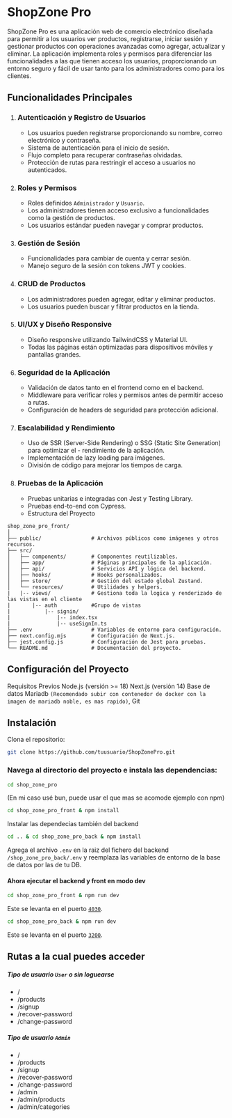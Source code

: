 # ShopZone Pro

ShopZone Pro es una aplicación web de comercio electrónico diseñada para permitir a los usuarios ver productos, registrarse, iniciar sesión y gestionar productos con operaciones avanzadas como agregar, actualizar y eliminar. La aplicación implementa roles y permisos para diferenciar las funcionalidades a las que tienen acceso los usuarios, proporcionando un entorno seguro y fácil de usar tanto para los administradores como para los clientes.

## Funcionalidades Principales
1. ### Autenticación y Registro de Usuarios
    - Los usuarios pueden registrarse proporcionando su nombre, correo electrónico y contraseña.
    - Sistema de autenticación para el inicio de sesión.
    - Flujo completo para recuperar contraseñas olvidadas.
    - Protección de rutas para restringir el acceso a usuarios no autenticados.
2. ### Roles y Permisos
    - Roles definidos `Administrador` y `Usuario`.
    - Los administradores tienen acceso exclusivo a funcionalidades como la gestión de productos.
    - Los usuarios estándar pueden navegar y comprar productos.
3. ### Gestión de Sesión
    - Funcionalidades para cambiar de cuenta y cerrar sesión.
    - Manejo seguro de la sesión con tokens JWT y cookies.
4. ### CRUD de Productos
    - Los administradores pueden agregar, editar y eliminar productos.
    - Los usuarios pueden buscar y filtrar productos en la tienda.
5. ### UI/UX y Diseño Responsive
    - Diseño responsive utilizando TailwindCSS y Material UI.
    - Todas las páginas están optimizadas para dispositivos móviles y pantallas grandes.
6. ### Seguridad de la Aplicación
    - Validación de datos tanto en el frontend como en el backend.
    - Middleware para verificar roles y permisos antes de permitir acceso a rutas.
    - Configuración de headers de seguridad para protección adicional.
7. ### Escalabilidad y Rendimiento
    - Uso de SSR (Server-Side Rendering) o SSG (Static Site Generation) para optimizar el  - rendimiento de la aplicación.
    - Implementación de lazy loading para imágenes.
    - División de código para mejorar los tiempos de carga.
8. ### Pruebas de la Aplicación
    - Pruebas unitarias e integradas con Jest y Testing Library.
    - Pruebas end-to-end con Cypress.
    - Estructura del Proyecto
```
shop_zone_pro_front/
│
├── public/                # Archivos públicos como imágenes y otros recursos.
├── src/
│   ├── components/        # Componentes reutilizables.
│   ├── app/               # Páginas principales de la aplicación.
│   ├── api/               # Servicios API y lógica del backend.
│   ├── hooks/             # Hooks personalizados.
│   ├── store/             # Gestión del estado global Zustand.
│   └── resources/         # Utilidades y helpers.
|   |-- views/             # Gestiona toda la logica y renderizado de las vistas en el cliente
|       |-- auth           #Grupo de vistas
|           |-- signin/
|               |-- index.tsx
|               |-- useSignIn.ts
├── .env                   # Variables de entorno para configuración.
├── next.config.mjs        # Configuración de Next.js.
├── jest.config.js         # Configuración de Jest para pruebas.
└── README.md              # Documentación del proyecto.
```
## Configuración del Proyecto
Requisitos Previos Node.js (versión >= 18) Next.js (versión 14) Base de datos Mariadb `(Recomendado subir con contenedor de docker con la imagen de mariadb noble, es mas rapido)`,  Git
## Instalación
Clona el repositorio:

```bash
git clone https://github.com/tuusuario/ShopZonePro.git
```
### Navega al directorio del proyecto e instala las dependencias:

```bash
cd shop_zone_pro
``` 
(En mi caso usé bun, puede usar el que mas se acomode ejemplo con npm)
```bash
cd shop_zone_pro_front & npm install
``` 
Instalar las dependecias también del backend
```bash
cd .. & cd shop_zone_pro_back & npm install
``` 
Agrega el archivo `.env` en la raiz del fichero del backend `/shop_zone_pro_back/.env` y reemplaza las variables de entorno de la base de datos por las de tu DB.

#### Ahora ejecutar el backend y front en modo dev

```bash
cd shop_zone_pro_front & npm run dev
``` 
Este se levanta en el puerto [`4030`](http://localhost:4030).

```bash
cd shop_zone_pro_back & npm run dev
``` 
Este se levanta en el puerto [`3200`](http://localhost:3200).

## Rutas a la cual puedes acceder
##### Tipo de usuario `User` o sin loguearse
- /
- /products
- /signup
- /recover-password
- /change-password
##### Tipo de usuario `Admin`
- /
- /products
- /signup
- /recover-password
- /change-password
- /admin
- /admin/products
- /admin/categories